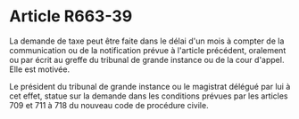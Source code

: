 # Article R663-39

La demande de taxe peut être faite dans le délai d'un mois à compter de la communication ou de la notification prévue à l'article précédent, oralement ou par écrit au greffe du tribunal de grande instance ou de la cour d'appel. Elle est motivée.

Le président du tribunal de grande instance ou le magistrat délégué par lui à cet effet, statue sur la demande dans les conditions prévues par les articles 709 et 711 à 718 du nouveau code de procédure civile.
